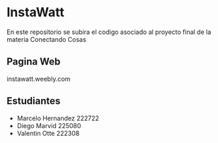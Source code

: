 # InstaWatt
En este repositorio se subira el codigo asociado al proyecto final de la materia Conectando Cosas

## Pagina Web
instawatt.weebly.com

## Estudiantes

  - Marcelo Hernandez 222722
  - Diego Marvid 225080
  - Valentin Otte 222308
